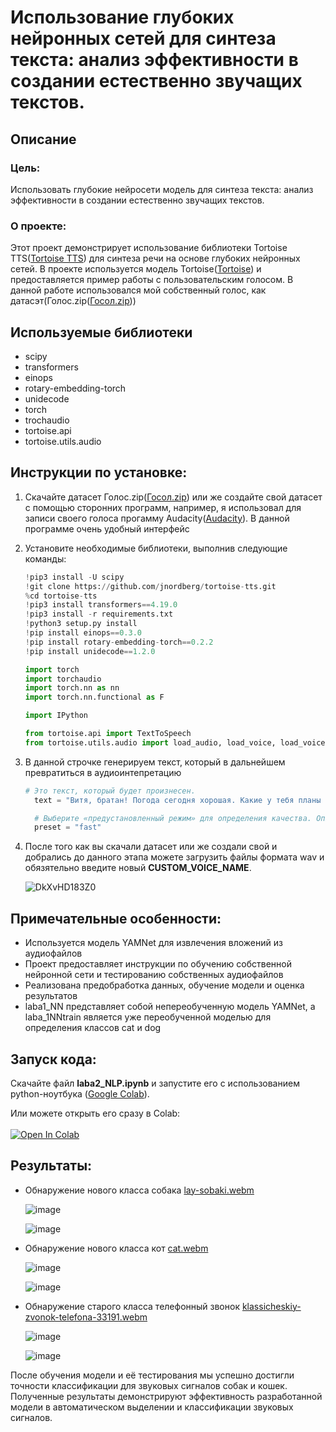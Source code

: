 # **Использование глубоких нейронных сетей для синтеза текста: анализ эффективности в создании естественно звучащих текстов.**
## Описание
### Цель:
Использовать глубокие нейросети модель для синтеза текста: анализ эффективности в создании естественно звучащих текстов.
### О проекте:
Этот проект демонстрирует использование библиотеки Tortoise TTS([Tortoise TTS](https://github.com/jnordberg/tortoise-tts)) для синтеза речи на основе глубоких нейронных сетей. В проекте используется модель Tortoise([Tortoise](https://huggingface.co/ken2ki/tortoise)) и предоставляется пример работы с пользовательским голосом. В данной работе использовался мой собственный голос, как датасэт(Голос.zip([Госол.zip](https://github.com/meeFp/Laba2_NLP/blob/main/Голоса.zip)))


## Используемые библиотеки

- scipy
- transformers
- einops
- rotary-embedding-torch
- unidecode
- torch
- trochaudio
- tortoise.api
- tortoise.utils.audio

## Инструкции по установке:
1. Скачайте датасет Голос.zip([Госол.zip](https://github.com/meeFp/Laba2_NLP/blob/main/Голоса.zip)) или же создайте свой датасет с помощью сторонних программ, например, я использовал для записи своего голоса прогамму Audacity([Audacity](https://www.audacityteam.org/download/?ref=henrywithu.com)). В данной программе очень удобный интерфейс
2.  Установите необходимые библиотеки, выполнив следующие команды:
     ```python
    !pip3 install -U scipy
    !git clone https://github.com/jnordberg/tortoise-tts.git
    %cd tortoise-tts
    !pip3 install transformers==4.19.0
    !pip3 install -r requirements.txt
    !python3 setup.py install
    !pip install einops==0.3.0
    !pip install rotary-embedding-torch==0.2.2
    !pip install unidecode==1.2.0
    ```

    ```python
    import torch
    import torchaudio
    import torch.nn as nn
    import torch.nn.functional as F

    import IPython

    from tortoise.api import TextToSpeech
    from tortoise.utils.audio import load_audio, load_voice, load_voices
    ```

3. В данной строчке генерируем текст, который в дальнейшем превратиться в аудиоинтепретацию
   ```python
   # Это текст, который будет произнесен.
     text = "Витя, братан! Погода сегодня хорошая. Какие у тебя планы на выходные? Пойдем в кино?»"

     # Выберите «предустановленный режим» для определения качества. Опции: {"ultra_fast", "fast" (по умолчанию), "standard", "high_quality"}.
     preset = "fast"
   ```

4. После того как вы скачали датасет или же создали свой и добрались до данного этапа можете загрузить файлы формата wav и обязятельно введите новый **CUSTOM_VOICE_NAME**. 
   
   ![DkXvHD183Z0](https://github.com/meeFp/Laba2_NLP/assets/119287468/3a9693b2-9e54-4997-b2b9-f804b9e66303)


## Примечательные особенности:
- Используется модель YAMNet для извлечения вложений из аудиофайлов
- Проект предоставляет инструкции по обучению собственной нейронной сети и тестированию собственных аудиофайлов
- Реализована предобработка данных, обучение модели и оценка результатов
- laba1_NN представляет собой непереобученную модель YAMNet, а laba_1NNtrain является уже переобученной моделью для определения классов cat и dog
## Запуск кода:
Скачайте файл **laba2_NLP.ipynb** и запустите его с использованием python-ноутбука ([Google Colab](https://colab.research.google.com/)).

Или можете открыть его сразу в Colab:
<br><br>
<a target="_blank" href="https://colab.research.google.com/github/meeFp/Laba2_NLP/blob/main/laba2_NLP.ipynb">
  <img src="https://colab.research.google.com/assets/colab-badge.svg" alt="Open In Colab"/>
</a>

## Результаты:
- Обнаружение нового класса собака
  [lay-sobaki.webm](https://github.com/meeFp/Laba1_NN/assets/119287468/5f016740-6d19-4588-8aa0-95c385bfe39b)

  ![image](https://github.com/meeFp/Laba1_NN/assets/119287468/626c9601-0cf3-4d78-8b39-ec270a68b96a)
  
  ![image](https://github.com/meeFp/Laba1_NN/assets/119287468/492f0507-4023-4a90-a8ed-460905b00ebc)
 
- Обнаружение нового класса кот
  [cat.webm](https://github.com/meeFp/Laba1_NN/assets/119287468/7305634e-7d2f-4ce1-896b-b344c3e783e2)

  ![image](https://github.com/meeFp/Laba1_NN/assets/119287468/b3b467a9-d98e-4f57-9817-ee0ebe4558ad)

  ![image](https://github.com/meeFp/Laba1_NN/assets/119287468/be936584-f355-4584-a24d-52e11490fbe2)

- Обнаружение старого класса телефонный звонок
  [klassicheskiy-zvonok-telefona-33191.webm](https://github.com/meeFp/Laba1_NN/assets/119287468/1897180b-2710-4930-a687-d33f85acf455)

  ![image](https://github.com/meeFp/Laba1_NN/assets/119287468/31c7532b-322a-4616-a868-cbead7f29af4)

  ![image](https://github.com/meeFp/Laba1_NN/assets/119287468/204479f2-37f4-46ba-bcfa-d5efaf8d6741)

После обучения модели и её тестирования мы успешно достигли точности классификации для звуковых сигналов собак и кошек. Полученные результаты демонстрируют эффективность разработанной модели в автоматическом выделении и классификации звуковых сигналов.


